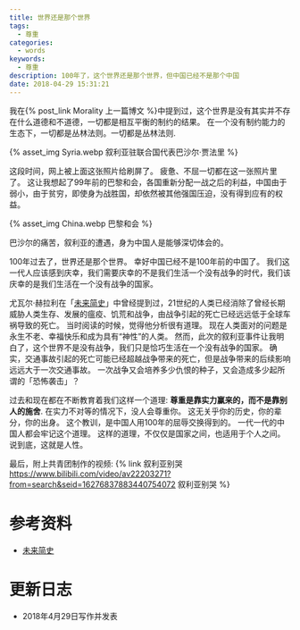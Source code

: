 ```yaml
---
title: 世界还是那个世界
tags:
  - 尊重
categories:
  - words
keywords:
  - 尊重
description: 100年了，这个世界还是那个世界，但中国已经不是那个中国
date: 2018-04-29 15:31:21
---
```





我在{% post_link Morality 上一篇博文 %}中提到过，这个世界是没有其实并不存在什么道德和不道德，一切都是相互平衡的制约的结果。
在一个没有制约能力的生态下，一切都是丛林法则。一切都是丛林法则.

{% asset_img Syria.webp 叙利亚驻联合国代表巴沙尔·贾法里 %}

这段时间，网上被上面这张照片给刷屏了。
疲惫、不屈一切都在这一张照片里了。
这让我想起了99年前的巴黎和会，各国重新分配一战之后的利益，中国由于弱小，由于贫穷，即使身为战胜国，却依然被其他强国压迫，没有得到应有的权益。

{% asset_img China.webp 巴黎和会 %}

巴沙尔的痛苦，叙利亚的遭遇，身为中国人是能够深切体会的。

100年过去了，世界还是那个世界。
幸好中国已经不是100年前的中国了。
我们这一代人应该感到庆幸，我们需要庆幸的不是我们生活一个没有战争的时代，我们该庆幸的是我们生活在一个没有战争的国家。

尤瓦尔·赫拉利在「[未来简史][]」中曾经提到过，21世纪的人类已经消除了曾经长期威胁人类生存、发展的瘟疫、饥荒和战争，由战争引起的死亡已经远远低于全球车祸导致的死亡。
当时阅读的时候，觉得他分析很有道理。
现在人类面对的问题是永生不老、幸福快乐和成为具有“神性”的人类。
然而，此次的叙利亚事件让我明白了，这个世界不是没有战争，我们只是恰巧生活在一个没有战争的国家。
确实，交通事故引起的死亡可能已经超越战争带来的死亡，但是战争带来的后续影响远远大于一次交通事故。
一次战争又会培养多少仇恨的种子，又会造成多少起所谓的「恐怖袭击」？

过去和现在都在不断教育着我们这样一个道理: **尊重是靠实力赢来的，而不是靠别人的施舍**.
在实力不对等的情况下，没人会尊重你。
这无关乎你的历史，你的辈分，你的出身。
这个教训，是中国人用100年的屈辱交换得到的。
一代一代的中国人都会牢记这个道理。
这样的道理，不仅仅是国家之间，也适用于个人之间。
说到底，这就是人性。

最后，附上共青团制作的视频:
{% link 叙利亚别哭 https://www.bilibili.com/video/av22203271?from=search&seid=16276837883440754072 叙利亚别哭 %}

# 参考资料


- [未来简史][]


# 更新日志

- 2018年4月29日写作并发表

[未来简史]: https://book.douban.com/subject/26943171/
